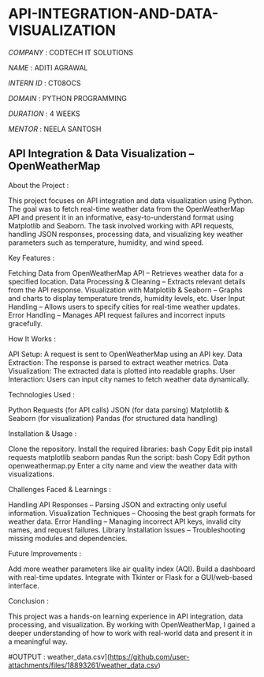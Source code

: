 # API-INTEGRATION-AND-DATA-VISUALIZATION

*COMPANY* : CODTECH IT SOLUTIONS

*NAME* : ADITI AGRAWAL

*INTERN ID* : CT08OCS

*DOMAIN* : PYTHON PROGRAMMING

*DURATION* : 4 WEEKS

*MENTOR* : NEELA SANTOSH


## API Integration & Data Visualization – OpenWeatherMap


About the Project :

This project focuses on API integration and data visualization using Python. The goal was to fetch real-time weather data from the OpenWeatherMap API and present it in an informative, easy-to-understand format using Matplotlib and Seaborn. The task involved working with API requests, handling JSON responses, processing data, and visualizing key weather parameters such as temperature, humidity, and wind speed.

Key Features :

Fetching Data from OpenWeatherMap API – Retrieves weather data for a specified location.
Data Processing & Cleaning – Extracts relevant details from the API response.
Visualization with Matplotlib & Seaborn – Graphs and charts to display temperature trends, humidity levels, etc.
User Input Handling – Allows users to specify cities for real-time weather updates.
Error Handling – Manages API request failures and incorrect inputs gracefully.

How It Works :

API Setup: A request is sent to OpenWeatherMap using an API key.
Data Extraction: The response is parsed to extract weather metrics.
Data Visualization: The extracted data is plotted into readable graphs.
User Interaction: Users can input city names to fetch weather data dynamically.

Technologies Used :

Python
Requests (for API calls)
JSON (for data parsing)
Matplotlib & Seaborn (for visualization)
Pandas (for structured data handling)

Installation & Usage :

Clone the repository.
Install the required libraries:
bash
Copy
Edit
pip install requests matplotlib seaborn pandas
Run the script:
bash
Copy
Edit
python openweathermap.py
Enter a city name and view the weather data with visualizations.

Challenges Faced & Learnings :

Handling API Responses – Parsing JSON and extracting only useful information.
Visualization Techniques – Choosing the best graph formats for weather data.
Error Handling – Managing incorrect API keys, invalid city names, and request failures.
Library Installation Issues – Troubleshooting missing modules and dependencies.

Future Improvements :

Add more weather parameters like air quality index (AQI).
Build a dashboard with real-time updates.
Integrate with Tkinter or Flask for a GUI/web-based interface.

Conclusion :

This project was a hands-on learning experience in API integration, data processing, and visualization. By working with OpenWeatherMap, I gained a deeper understanding of how to work with real-world data and present it in a meaningful way.

#OUTPUT :
weather_data.csv](https://github.com/user-attachments/files/18893261/weather_data.csv)
